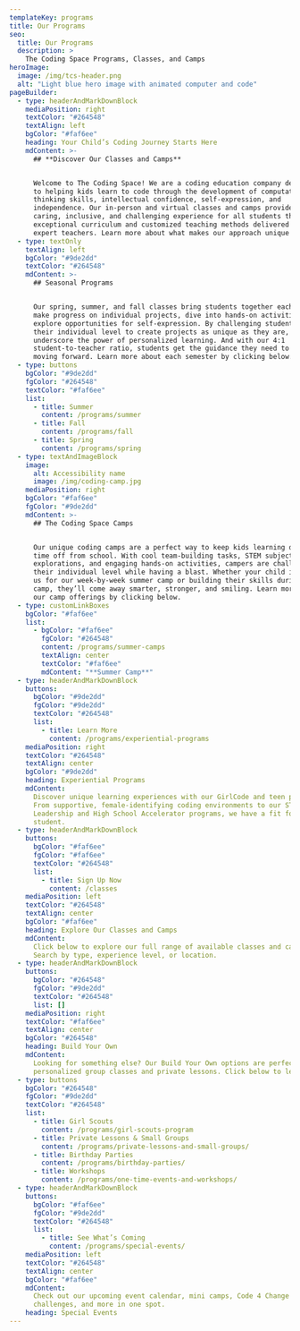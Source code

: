 ```yaml
---
templateKey: programs
title: Our Programs
seo:
  title: Our Programs
  description: >
    The Coding Space Programs, Classes, and Camps
heroImage:
  image: /img/tcs-header.png
  alt: "Light blue hero image with animated computer and code"
pageBuilder:
  - type: headerAndMarkDownBlock
    mediaPosition: right
    textColor: "#264548"
    textAlign: left
    bgColor: "#faf6ee"
    heading: Your Child’s Coding Journey Starts Here
    mdContent: >-
      ## **Discover Our Classes and Camps**


      Welcome to The Coding Space! We are a coding education company dedicated
      to helping kids learn to code through the development of computational
      thinking skills, intellectual confidence, self-expression, and
      independence. Our in-person and virtual classes and camps provide a
      caring, inclusive, and challenging experience for all students through
      exceptional curriculum and customized teaching methods delivered by our
      expert teachers. Learn more about what makes our approach unique here.
  - type: textOnly
    textAlign: left
    bgColor: "#9de2dd"
    textColor: "#264548"
    mdContent: >-
      ## Seasonal Programs


      Our spring, summer, and fall classes bring students together each week to
      make progress on individual projects, dive into hands-on activities, and
      explore opportunities for self-expression. By challenging students at
      their individual level to create projects as unique as they are, we
      underscore the power of personalized learning. And with our 4:1
      student-to-teacher ratio, students get the guidance they need to keep
      moving forward. Learn more about each semester by clicking below.
  - type: buttons
    bgColor: "#9de2dd"
    fgColor: "#264548"
    textColor: "#faf6ee"
    list:
      - title: Summer
        content: /programs/summer
      - title: Fall
        content: /programs/fall
      - title: Spring
        content: /programs/spring
  - type: textAndImageBlock
    image:
      alt: Accessibility name
      image: /img/coding-camp.jpg
    mediaPosition: right
    bgColor: "#faf6ee"
    fgColor: "#9de2dd"
    mdContent: >-
      ## The Coding Space Camps


      Our unique coding camps are a perfect way to keep kids learning during
      time off from school. With cool team-building tasks, STEM subject
      explorations, and engaging hands-on activities, campers are challenged at
      their individual level while having a blast. Whether your child is joining
      us for our week-by-week summer camp or building their skills during a mini
      camp, they’ll come away smarter, stronger, and smiling. Learn more about
      our camp offerings by clicking below.
  - type: customLinkBoxes
    bgColor: "#faf6ee"
    list:
      - bgColor: "#faf6ee"
        fgColor: "#264548"
        content: /programs/summer-camps
        textAlign: center
        textColor: "#faf6ee"
        mdContent: "**Summer Camp**"
  - type: headerAndMarkDownBlock
    buttons:
      bgColor: "#9de2dd"
      fgColor: "#9de2dd"
      textColor: "#264548"
      list:
        - title: Learn More
          content: /programs/experiential-programs
    mediaPosition: right
    textColor: "#264548"
    textAlign: center
    bgColor: "#9de2dd"
    heading: Experiential Programs
    mdContent:
      Discover unique learning experiences with our GirlCode and teen programs.
      From supportive, female-identifying coding environments to our STEM
      Leadership and High School Accelerator programs, we have a fit for every
      student.
  - type: headerAndMarkDownBlock
    buttons:
      bgColor: "#faf6ee"
      fgColor: "#faf6ee"
      textColor: "#264548"
      list:
        - title: Sign Up Now
          content: /classes
    mediaPosition: left
    textColor: "#264548"
    textAlign: center
    bgColor: "#faf6ee"
    heading: Explore Our Classes and Camps
    mdContent:
      Click below to explore our full range of available classes and camps.
      Search by type, experience level, or location.
  - type: headerAndMarkDownBlock
    buttons:
      bgColor: "#264548"
      fgColor: "#9de2dd"
      textColor: "#264548"
      list: []
    mediaPosition: right
    textColor: "#faf6ee"
    textAlign: center
    bgColor: "#264548"
    heading: Build Your Own
    mdContent:
      Looking for something else? Our Build Your Own options are perfect for
      personalized group classes and private lessons. Click below to learn more.
  - type: buttons
    bgColor: "#264548"
    fgColor: "#9de2dd"
    textColor: "#264548"
    list:
      - title: Girl Scouts
        content: /programs/girl-scouts-program
      - title: Private Lessons & Small Groups
        content: /programs/private-lessons-and-small-groups/
      - title: Birthday Parties
        content: /programs/birthday-parties/
      - title: Workshops
        content: /programs/one-time-events-and-workshops/
  - type: headerAndMarkDownBlock
    buttons:
      bgColor: "#faf6ee"
      fgColor: "#9de2dd"
      textColor: "#264548"
      list:
        - title: See What’s Coming
          content: /programs/special-events/
    mediaPosition: left
    textColor: "#264548"
    textAlign: center
    bgColor: "#faf6ee"
    mdContent:
      Check out our upcoming event calendar, mini camps, Code 4 Change
      challenges, and more in one spot.
    heading: Special Events
---
```

